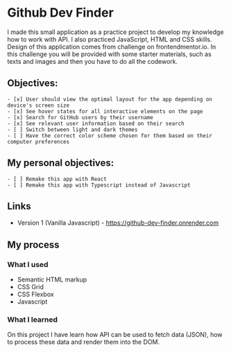 # Github Dev Finder

I made this small application as a practice project to develop my knowledge how to work with API. I also practiced JavaScript, HTML and CSS skills. Design of this application comes from challenge on frontendmentor.io. In this challenge you will be provided with some starter materials, such as texts and images and then you have to do all the codework.

## Objectives:

    - [x] User should view the optimal layout for the app depending on device's screen size
    - [x] See hover states for all interactive elements on the page
    - [x] Search for GitHub users by their username
    - [x] See relevant user information based on their search
    - [ ] Switch between light and dark themes
    - [ ] Have the correct color scheme chosen for them based on their computer preferences

## My personal objectives:

    - [ ] Remake this app with React
    - [ ] Remake this app with Typescript instead of Javascript

## Links

- Version 1 (Vanilla Javascript) - https://github-dev-finder.onrender.com

## My process

### What I used

- Semantic HTML markup
- CSS Grid
- CSS Flexbox
- Javascript

### What I learned

On this project I have learn how API can be used to fetch data (JSON), how to process these data and render them into the DOM.

